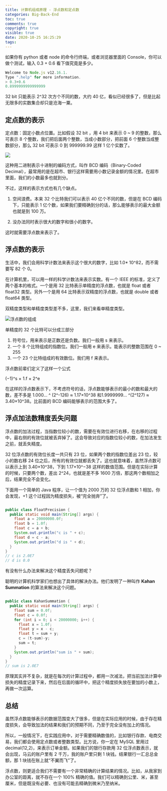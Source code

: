 ```yaml
---
title: 计算机组成原理 - 浮点数和定点数
categories: Big-Back-End
toc: true
comments: true
copyright: true
visible: true
date: 2020-10-25 16:25:29
tags:
---
```


如果你有 python 或者 node 的命令行终端，或者浏览器里面的 Console，你可以做个测试，输入 0.3 + 0.6 看下值究竟是多少。

```js
Welcome to Node.js v12.16.1.
Type ".help" for more information.
> 0.3+0.6
0.8999999999999999
```
<!--more-->

32 bit 只能表示 2^32 次方个不同的数，大约 40 亿，看似已经很多了，但是比起无限多的实数集合却只是沧海一粟。

## 定点数的表示

定点数：固定小数点位置。比如假设 32 bit ，用 4 bit 来表示 0 ~ 9 的整数，那么可表示 8 个整数，我们把后面两个整数，当成小数部分，把前面 6 个整数当成整数部分，那么 32 bit 可表示 0 到 999999.99 这样 1 亿个实数了。

![](https://static001.geekbang.org/resource/image/f5/b3/f5a0b0f2188ebe0d18f4424578a588b3.jpg)

这种用二进制表示十进制的编码方式，叫作 BCD 编码（Binary-Coded Decimal），最常用的是在超市、银行这样需要用小数记录金额的情况里。在超市里面，我们的小数最多也就到分。

不过，这样的表示方式也有几个缺点。

1. 空间浪费。本来 32 个比特我们可以表示 40 亿个不同的数，但是在 BCD 编码下，只能表示 1 亿个数，如果我们要精确到分的话，那么能够表示的最大金额也就是到 100 万。

2. 没办法同时表示很大的数字和很小的数字。

这时就需要浮点数来表示了。

## 浮点数的表示

生活中，我们会用科学计数法来表示这个很大的数字，比如 1.0* 10^82，而不需要写 82 个 0。

在计算机里，可以用一样的科学计数法来表示实数。有一个 IEEE 的标准，定义了两个基本的格式。一个是用 32 比特表示单精度的浮点数，也就是 float 或者 float32 类型。另外一个是用 64 比特表示双精度的浮点数，也就是 double 或者 float64 类型。

双精度类型和单精度类型差不多，这里，我们来看单精度类型。

![浮点数的组成](https://static001.geekbang.org/resource/image/91/41/914b71bf1d85fb6ed76e1135f39b6941.jpg)

单精度的 32 个比特可以分成三部分

1. 符号位，用来表示是正数还是负数。我们一般用 s 来表示。
2. 一个 8 个比特组成的指数位。我们一般用 e 来表示。能表示的整数范围在 0 ~ 255
3. 一个 23 个比特组成的有效数位。我们用 f 来表示。

浮点数前辈们定义了这样一个公式

(−1)^s × 1.f × 2^e

在这样的浮点数表示下，不考虑符号的话，浮点数能够表示的最小的数和最大的数，差不多是 1.000... ^ (2^-126) ≈ 1.17×10^38 和1.9999999... ^(2^127) ≈ 3.40×10^38。比前面的 BCD 编码能够表示的范围大多了。

## 浮点加法数精度丢失问题

浮点数的加法过程，当指数位较小的数，需要在有效位进行右移，在右移的过程中，最右侧的有效位就被丢弃掉了。这会导致对应的指数位较小的数，在加法发生之前，就丢失精度。

32 位浮点数的有效位长度一共只有 23 位，如果两个数的指数位差出 23 位，较小的数右移 24 位之后，所有的有效位就都丢失了。这也就意味着，虽然浮点数可以表示上到 3.40×10^38，下到 1.17×10^−38 这样的数值范围。但是在实际计算的时候，只要两个数，差出 2^24，也就是差不多 1600 万倍，那这两个数相加之后，结果完全不会变化。

下面用一个简单的 Java 程序，让一个值为 2000 万的 32 位浮点数和 1 相加，你会发现，+1 这个过程因为精度损失，被“完全抛弃”了。

```java

public class FloatPrecision {
  public static void main(String[] args) {
    float a = 20000000.0f;
    float b = 1.0f;
    float c = a + b;
    System.out.println("c is " + c);
    float d = c - a;
    System.out.println("d is " + d);
  }
}
// c is 2.0E7
// d is 0.0
```

有没有什么办法来解决这个精度丢失问题呢？

聪明的计算机科学家们也想出了具体的解决办法。他们发明了一种叫作 **Kahan Summation** 的算法来解决这个问题。

```java

public class KahanSummation {
  public static void main(String[] args) {
    float sum = 0.0f;
    float c = 0.0f;
    for (int i = 0; i < 20000000; i++) {
      float x = 1.0f;
      float y = x - c;
      float t = sum + y;
      c = (t-sum)-y;
      sum = t;      
    }
    System.out.println("sum is " + sum);   
  }  
}
// sum is 2.0E7
```
原理其实并不复杂，就是在每次的计算过程中，都用一次减法，把当前加法计算中损失的精度记录下来，然后在后面的循环中，把这个精度损失放在要加的小数上，再做一次运算。

## 总结

虽然浮点数能够表示的数据范围变大了很多，但是在实际应用的时候，由于存在精度损失，会导致加法的结果和我们的预期不同，乃至于完全没有加上的情况。

所以，一般情况下，在实践应用中，对于需要精确数值的，比如银行存款、电商交易，我们都会使用定点数或者整数类型。比方说，你一定在 MySQL 里用过 decimal(12,2)，来表示订单金额。如果我们的银行存款用 32 位浮点数表示，就会出现，马云的账户里有 2 千万，我的账户里只剩 1 块钱。结果银行一汇总总金额，那 1 块钱在账上就“不翼而飞”了。

浮点数，则更适合我们不需要有一个非常精确的计算结果的情况。比如，从我家到办公室的距离，就不存在一个 100% 精确的值。我们可以精确到公里、米，甚至厘米，但是既没有必要、也没有可能去精确到微米乃至纳米。




